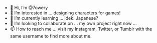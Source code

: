 - 👋 Hi, I’m @7owery
- 👀 I’m interested in ... designing characters for games!
- 🌱 I’m currently learning ... idek. Japanese?
- 💞️ I’m looking to collaborate on ... my own project right now ...
- 📫 How to reach me ... visit my Instagram, Twitter, or Tumblr with the same username to find more about me.

<!---
7owery/7owery is a ✨ special ✨ repository because its `README.md` (this file) appears on your GitHub profile.
You can click the Preview link to take a look at your changes.
--->
